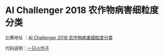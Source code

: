 # AI Challenger 2018 农作物病害细粒度分类

比赛地址 ：[AI Challenger 2018 农作物病害细粒度分类](https://challenger.ai/competition/pdr2018)

代码说明：[一只小包子](https://blog.csdn.net/a940902940902/article/details/83993234)

